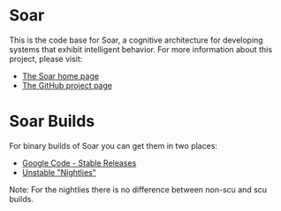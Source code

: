 # Soar

This is the code base for Soar, a cognitive architecture for developing systems that exhibit intelligent behavior. For more information about this project, please visit:

* [The Soar home page](http://soar.eecs.umich.edu/)
* [The GitHub project page](https://github.com/SoarGroup/Soar)

# Soar Builds

For binary builds of Soar you can get them in two places:

* [Google Code - Stable Releases](http://soar.eecs.umich.edu/articles/downloads/soar-suite)
* [Unstable "Nightlies"](http://soar-jenkins.eecs.umich.edu)

Note: For the nightlies there is no difference between non-scu and scu builds.
